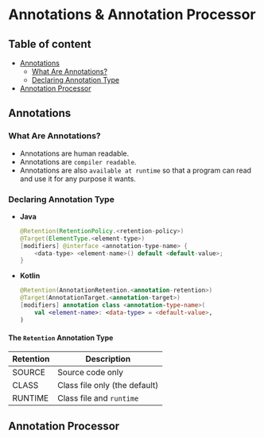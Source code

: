 # Annotations & Annotation Processor

## Table of content

- [Annotations](#annotations)
  - [What Are Annotations?](#what-are-annotations)
  - [Declaring Annotation Type](#declaring-annotation-type)
- [Annotation Processor](#annotation-processor)

## <a id="annotations"> Annotations

### <a id="what-are-annotations"> What Are Annotations?
- Annotations are human readable.
- Annotations are `compiler readable`.
- Annotations are also `available at runtime` so that a program can read and use it for any purpose it wants.

### <a id="declaring-annotation-type"> Declaring Annotation Type

- **Java**
  ```java
  @Retention(RetentionPolicy.<retention-policy>)
  @Target(ElementType.<element-type>)
  [modifiers] @interface <annotation-type-name> {
      <data-type> <element-name>() default <default-value>;
  }
  ```
- **Kotlin**
  ```kotlin
  @Retention(AnnotationRetention.<annotation-retention>)
  @Target(AnnotationTarget.<annotation-target>)
  [modifiers] annotation class <annotation-type-name>(
      val <element-name>: <data-type> = <default-value>,
  )
  ```
  
#### The `Retention` Annotation Type

| Retention | Description |
| --- | --- |
| SOURCE | Source code only |
| CLASS | Class file only (the default) |
| RUNTIME | Class file and `runtime` |


## <a id="annotation-processor"> Annotation Processor